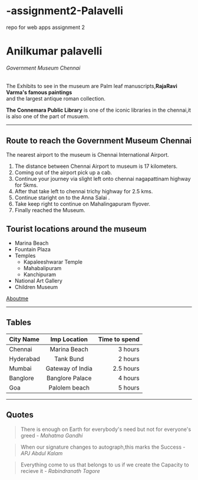 # -assignment2-Palavelli
repo for web apps assignment 2 
# Anilkumar palavelli
###### Government Museum Chennai

The Exhibits to see in the museum are Palm leaf manuscripts,**RajaRavi Varma's famous paintings**<br>
and the largest antique roman collection.

**The Connemara Public Library** is one of the iconic libraries in the chennai,it is also one of the part of musuem.

---

## Route to reach the Government Museum Chennai
The nearest airport to the museum is Chennai International Airport.
1. The distance between Chennai Airport to museum is 17 kilometers.
2. Coming out of the airport pick up  a cab.
3. Continue your journey via slight left onto chennai nagapattinam highway for 5kms.
4. After that take left to chennai trichy highway for 2.5 kms.
5. Continue staright on to the Anna Salai .
6. Take keep right to continue on Mahalingapuram flyover.
7. Finally reached the Museum.

## Tourist locations around the museum
* Marina Beach
* Fountain Plaza
* Temples
   * Kapaleeshwarar Temple
   * Mahabalipuram
   * Kanchipuram
* National Art Gallery
* Children Museum

[Aboutme](https://github.com/AnilkumarPalavelli/assignment2-Palavelli/blob/main/AboutMe.md)

---

## Tables

| City Name   |    Imp Location      |     Time to spend   |
| :---        |    :----:            |          ---:       |
| Chennai     |    Marina Beach      |         3 hours     |
| Hyderabad   |    Tank Bund         |         2 hours     |
| Mumbai      |    Gateway of India  |         2.5 hours   |
| Banglore    |    Banglore Palace   |         4 hours     |
| Goa         |    Palolem beach     |         5 hours     |

---

## Quotes

> There is enough on Earth for everybody's need but not for everyone's greed - *Mahatma Gandhi*

> When our signature changes to autograph,this marks the Success - *APJ Abdul Kalam*

> Everything come to us that belongs to us if we create the Capacity to recieve it - *Rabindranath Tagore*

